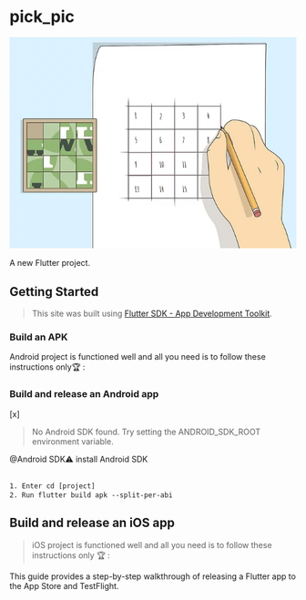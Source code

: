 # pick_pic

![logo](https://github.com/supernover/Pick_pic/blob/main/assets/images/lllll.jpg)

A new Flutter project.

## Getting Started


> This site was built using [Flutter SDK - App Development Toolkit](https://flutter.dev/?gclid=Cj0KCQiA95aRBhCsARIsAC2xvfzYFLcIVU5-o2V_8OwPG6lka8ZIG502zlYqtLEsoQq-C8SF7y7gDZEaAhf9EALw_wcB&gclsrc=aw.ds).

### Build an APK

Android project is functioned well and all you need is to follow these instructions only:trophy: :

### Build and release an Android app

[x]

> No Android SDK found. Try setting the ANDROID_SDK_ROOT environment variable.

@Android SDK:warning:  install  Android SDK 
```

1. Enter cd [project]
2. Run flutter build apk --split-per-abi
```

## Build and release an iOS app

> iOS  project is functioned well and all you need is to follow these instructions only :trophy: :
  
  
[](https://docs.flutter.dev/deployment/ios)


This guide provides a step-by-step walkthrough of releasing a Flutter app to the  App Store and TestFlight.



